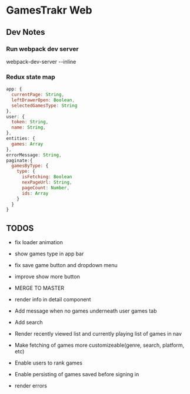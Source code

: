 # GamesTrakr Web
## Dev Notes
### Run webpack dev server
webpack-dev-server --inline

### Redux state map
```javascript
app: {
  currentPage: String,
  leftDrawerOpen: Boolean,
  selectedGamesType: String
},
user: {
  token: String,
  name: String,
},
entities: {
  games: Array
},
errorMessage: String,
paginate:{
  gamesByType: {
    type: {
      isFetching: Boolean
      nexPageUrl: String,
      pageCount: Number,
      ids: Array
    }
  }
}
```


## TODOS
* fix loader animation
* show games type in app bar
* fix save game button and dropdown menu
* improve show more button
* MERGE TO MASTER

* render info in detail component
* Add message when no games underneath user games tab
* Add search
* Render recently viewed list and currently playing list of games in nav
* Make fetching of games more customizeable(genre, search, platform, etc)
* Enable users to rank games
* Enable persisting of games saved before signing in
* render errors
